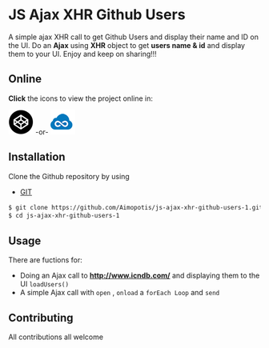 # JS Ajax XHR Github Users 
A simple ajax XHR call to get Github Users and display their name and ID on the UI. Do an **Ajax** using **XHR** object to get **users name & id** and display them to your UI. Enjoy and keep on sharing!!! 

## Online 
**Click** the icons to view the project online in:

[![Codepen icon](img/codepen50.png)](https://codepen.io/MorpheusStudio/pen/rdJvpg) 
 -or- 
[![jsfiddle icon](img/jsfiddle50.png)](https://jsfiddle.net/Morpheus_Studio/dt92z96d/)

## Installation
Clone the Github repository by using 
* [GIT](https://git-scm.com/downloads)
```sh
$ git clone https://github.com/Aimopotis/js-ajax-xhr-github-users-1.git
$ cd js-ajax-xhr-github-users-1
```
## Usage
There are fuctions for: 

* Doing an Ajax call to **http://www.icndb.com/**  and displaying them to the UI  `loadUsers()`
* A simple Ajax call with `open` , `onload` a `forEach Loop` and `send`
 
## Contributing
All contributions all welcome


